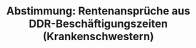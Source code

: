---
layout: abstimmung
title: "Abstimmung: Rentenansprüche aus DDR-Beschäftigungszeiten (Krankenschwestern)"
categories:
 - Arbeit
 - Soziales
 - Rente
tags:
 - Krankenschwester
 - Krankenhaus
 - Ost-West
 - Rente
abstimmung:
 legislaturperiode: 18
 bundestagssitzung: 212
 abstimmung: 2
links:
 - title: https://www.bundestag.de/parlament/plenum/abstimmung/abstimmung?id=451
   url: https://www.bundestag.de/parlament/plenum/abstimmung/abstimmung?id=451
data:
 - title: Abstimmungsergebnis 20170119_2-data.pdf
   url: /res/abstimmungsliste/20170119_2-data.pdf
 - title: Abstimmungsergebnis 20170119_2_xls-data.csv
   url: /res/abstimmungsliste/analyses/20170119_2_xls-data.csv
documents:
 - title: Drucksache 18/08612.pdf
   url: http://dip21.bundestag.de/dip21/btd/18/086/1808612.pdf
   local: /res/abstimmungsdaten/018-212-02/1808612.pdf
 - title: Drucksache 18/10779.pdf
   url: http://dip21.bundestag.de/dip21/btd/18/107/1810779.pdf
   local: /res/abstimmungsdaten/018-212-02/1810779.pdf
preview: |
     Deutscher Bundestag
    
     212. Sitzung des Deutschen Bundestages
     am Donnerstag, 19. Januar 2017
    
     Endgültiges Ergebnis der Namentlichen Abstimmung Nr. 2
    
     Beschlussempfehlung des Ausschusses für Arbeit und Soziales (11. Ausschuss)
     zu dem Antrag der Abgeordneten Roland Claus, Matthias W. Birkwald, Caren Lay, weiterer
     Abgeordneter und der Fraktion DIE LINKE.
     Keine Altersarmut von Ost-Krankenschwestern - Gerechte Renten für Beschäftigte im DDRGesundheits- und Sozialwesen schaffen
     - 18/8612 und 18/10779 -
    
     Abgegebene Stimmen insgesamt:
    
     551
    
     Nicht abgegebene Stimmen:
     Ja-Stimmen:
    
     79
     498
    
     Nein-Stimmen:
    
     53
    
     Enthaltungen:
    
     0
    
     Ungültige:
    
     0
    
     Berlin, den 19.01.2017
    
     Beginn: 15:59
     Ende: 16:02
---